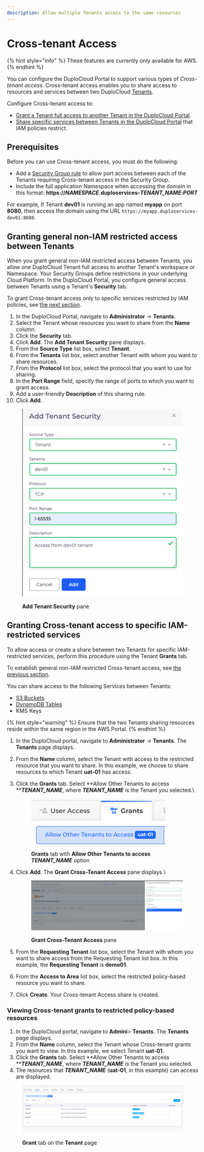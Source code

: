 ```yaml
---
description: Allow multiple Tenants access to the same resources
---
```


# Cross-tenant Access

{% hint style="info" %}
These features are currently only available for AWS.
{% endhint %}

You can configure the DuploCloud Portal to support various types of _Cross-tenant access_. Cross-tenant access enables you to share access to resources and services between two DuploCloud [Tenants](../../../welcome-to-duplocloud/duplocloud-common-components/tenant.md).

Configure Cross-tenant access to:

* [Grant a Tenant full access to another Tenant in the DuploCloud Portal](cross-tenant-access.md#granting-full-cross-tenant-access-between-tenants).
* [Share specific services between Tenants in the DuploCloud Portal](cross-tenant-access.md#granting-cross-tenant-access-to-specific-iam-restricted-services) that IAM policies restrict.

## Prerequisites

Before you can use Cross-tenant access, you must do the following:

* Add a [Security Group rule](../../../overview/use-cases/disaster-recovery/security-group-rules.md) to allow port access between each of the Tenants requiring Cross-tenant access in the Security Group.
* Include the full application Namespace when accessing the domain in this format: **https://**_**NAMESPACE**_**.duploservices-**_**TENANT\_NAME**_**:**_**PORT**_

For example, If Tenant **dev01** is running an app named **myapp** on port **8080**, then access the domain using the URL `https://myapp.duploservices-dev01:8080`.&#x20;

## Granting general non-IAM restricted access between Tenants

When you grant general non-IAM restricted access between Tenants, you allow one DuploCloud  Tenant full access to another Tenant's workspace or Namespace. Your Security Groups define restrictions in your underlying Cloud Platform. In the DuploCloud Portal, you configure general access between Tenants using a Tenant's **Security** tab.

To grant Cross-tenant access only to specific services restricted by IAM policies, see [the next section](cross-tenant-access.md#granting-cross-tenant-access-to-specific-iam-restricted-services).

1. In the DuploCloud Portal, navigate to **Administrator** -> **Tenants**.
2. Select the Tenant whose resources you want to share from the **Name** column.
3. Click the **Security** tab.
4. Click **Add**. The **Add Tenant Security** pane displays.
5. From the **Source Type** list box, select **Tenant**.
6. From the **Tenants** list box, select another Tenant with whom you want to share resources.
7. From the **Protocol** list box, select the protocol that you want to use for sharing.
8. In the **Port Range** field, specify the range of ports to which you want to grant access.
9. Add a user-friendly **Description** of this sharing rule.
10. Click **Add**.

<div align="left">

<figure><img src="../../../.gitbook/assets/Screen Shot 2023-03-07 at 6.09.09 PM.png" alt=""><figcaption><p><strong>Add Tenant Security</strong> pane</p></figcaption></figure>

</div>

## Granting Cross-tenant access to specific IAM-restricted services

To allow access or create a share between two Tenants for specific IAM-restricted services, perform this procedure using the Tenant **Grants** tab.&#x20;

To establish general non-IAM restricted Cross-tenant access, see [the previous section](cross-tenant-access.md#granting-general-non-iam-restricted-access-between-tenants).&#x20;

You can share access to the following Services between Tenants:

* [S3 Buckets](../../../overview/aws-services/s3-bucket.md)
* [DynamoDB Tables](../../../aws-user-guide/aws-services/database/dynamodb.md)
* KMS Keys

{% hint style="warning" %}
Ensure that the two Tenants sharing resources reside within the same region in the AWS Portal.
{% endhint %}

1. In the DuploCloud portal, navigate to **Administrator** -> **Tenants**. The **Tenants** page displays.
2. From the **Name** column, select the Tenant with access to the restricted resource that you want to share. In this example, we choose to share resources to which Tenant **uat-01** has access.
3.  Click the **Grants** tab. Select **Allow Other Tenants to access **_**TENANT\_NAME**_, where _**TENANT\_NAME**_ is the Tenant you selected.\


    <div align="left">

    <figure><img src="../../../.gitbook/assets/AWS_GCT_selector.png" alt=""><figcaption><p><strong>Grants</strong> tab with <strong>Allow Other Tenants to access </strong><em><strong>TENANT_NAME</strong></em> option </p></figcaption></figure>

    </div>


4.  Click **Add**. The **Grant Cross-Tenant Access** pane displays.\


    <div align="left">

    <figure><img src="../../../.gitbook/assets/kms2.png" alt=""><figcaption><p><strong>Grant Cross-Tenant Access</strong> pane</p></figcaption></figure>

    </div>


5. From the **Requesting Tenant** list box, select the Tenant with whom you want to share access from the Requesting Tenant list box. In this example, the **Requesting Tenant** is **demo01**.
6. From the **Access to Area** list box, select the restricted policy-based resource you want to share.
7. Click **Create**. Your Cross-tenant Access share is created.

### Viewing Cross-tenant grants to restricted policy-based resources

1. In the DuploCloud portal, navigate to **Admini**> **Tenants**. The **Tenants** page displays.
2. From the **Name** column, select the Tenant whose Cross-tenant grants you want to view. In this example, we select Tenant **uat-01**.
3. Click the **Grants** tab. Select **Allow Other Tenants to access **_**TENANT\_NAME**_, where _**TENANT\_NAME**_ is the Tenant you selected.
4. The resources that _**TENANT\_NAME**_ (**uat-01**, in this example) can access are displayed.

<div align="left">

<figure><img src="../../../.gitbook/assets/kms1 (1).png" alt=""><figcaption><p><strong>Grant</strong> tab on the <strong>Tenant</strong> page</p></figcaption></figure>

</div>
